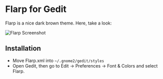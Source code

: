 Flarp for Gedit
================

Flarp is a nice dark brown theme. Here, take a look:

![Flarp Screenshot](http://mikethecoder.com/uploads/image851x573.png)

Installation
-------------

* Move Flarp.xml into `~/.gnome2/gedit/styles`
* Open Gedit, then go to Edit &rarr; Preferences &rarr; Font & Colors and select Flarp.
